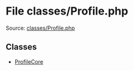 File classes/Profile.php
=========

Source: [classes/Profile.php](https://github.com/PrestaShop/PrestaShop/blob/1.6.0.13/classes/Profile.php)


Classes
-------

* [ProfileCore](class.ProfileCore.md)

